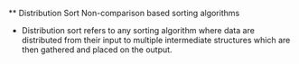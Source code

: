 ** Distribution Sort Non-comparison based sorting algorithms

* Distribution sort refers to any sorting algorithm where data are distributed from their input
  to multiple intermediate structures which are then gathered and placed on the output.
